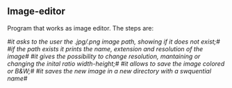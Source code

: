 ## Image-editor
Program that works as image editor. The steps are:

_#it asks to the user the .jpg/.png image path, showing if it does not exist;#_
_#if the path exists it prints the name, extension and resolution of the image#_
_#it gives the possibility to change resolution, mantaining or changing the inital ratio width-height;#_
_#it allows to save the image colored or B&W;#_
_#it saves the new image in a new directory with a swquential name#_
